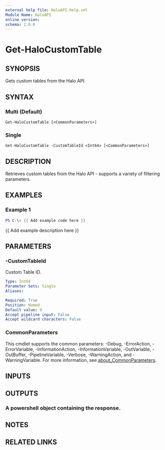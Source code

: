 ```yaml
---
external help file: HaloAPI-help.xml
Module Name: HaloAPI
online version:
schema: 2.0.0
---
```


# Get-HaloCustomTable

## SYNOPSIS
Gets custom tables from the Halo API.

## SYNTAX

### Multi (Default)
```
Get-HaloCustomTable [<CommonParameters>]
```

### Single
```
Get-HaloCustomTable -CustomTableId <Int64> [<CommonParameters>]
```

## DESCRIPTION
Retrieves custom tables from the Halo API - supports a variety of filtering parameters.

## EXAMPLES

### Example 1
```powershell
PS C:\> {{ Add example code here }}
```

{{ Add example description here }}

## PARAMETERS

### -CustomTableId
Custom Table ID.

```yaml
Type: Int64
Parameter Sets: Single
Aliases:

Required: True
Position: Named
Default value: 0
Accept pipeline input: False
Accept wildcard characters: False
```

### CommonParameters
This cmdlet supports the common parameters: -Debug, -ErrorAction, -ErrorVariable, -InformationAction, -InformationVariable, -OutVariable, -OutBuffer, -PipelineVariable, -Verbose, -WarningAction, and -WarningVariable. For more information, see [about_CommonParameters](http://go.microsoft.com/fwlink/?LinkID=113216).

## INPUTS

## OUTPUTS

### A powershell object containing the response.
## NOTES

## RELATED LINKS
